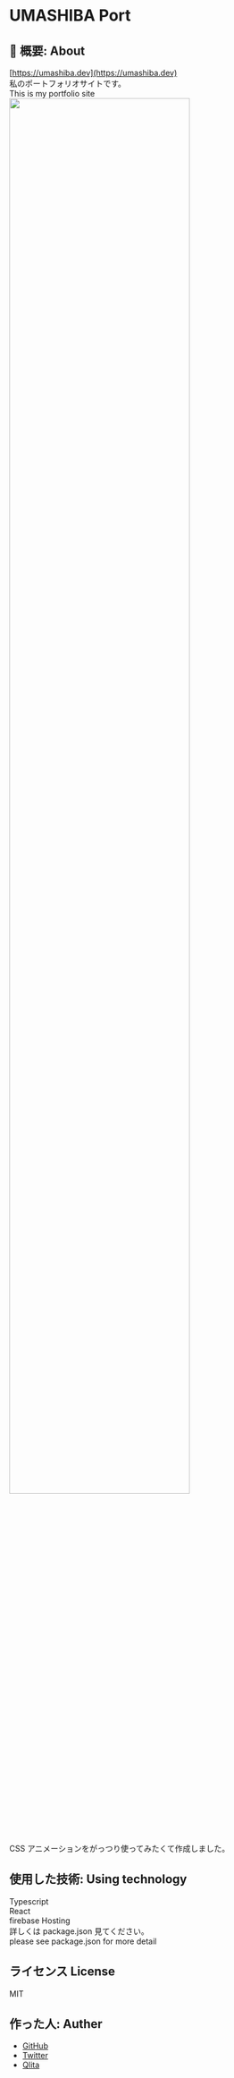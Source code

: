 # UMASHIBA Port

## 🍕 概要: About

[https://umashiba.dev](https://umashiba.dev)  
私のポートフォリオサイトです。  
This is my portfolio site  
<img src="https://user-images.githubusercontent.com/49422601/72201524-5725f480-3498-11ea-8f1f-3f897459fed7.png" width="80%">  
CSS アニメーションをがっつり使ってみたくて作成しました。

## 使用した技術: Using technology

Typescript  
React  
firebase Hosting  
詳しくは package.json 見てください。  
please see package.json for more detail

## ライセンス License

MIT

## 作った人: Auther

- [GitHub](https://github.com/UMASHIBA1)
- [Twitter](https://twitter.com/UMA_987)
- [Qlita](https://qiita.com/umashiba)
